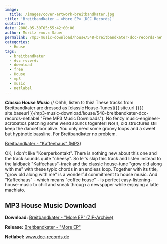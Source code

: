 ```yaml
---
image:
  title: /images/cover-artwork-breitbandkater.jpg
title: 'Breitbandkater – »More EP« (DCC Records)'
subtitle: 
date: 2008-05-30T05:55:42+00:00
author: Moritz »mo.« Sauer
permalink: /mp3-music-download/house/548-breitbandkater-dcc-records-netlabel
categories:
  - House
tags:
  - breitbandkater
  - dcc records
  - download
  - free
  - House
  - mp3
  - music
  - netlabel
---
```

***Classic House Music*** // Ohhh, listen to this! These tracks from Breitbandkater are dressed as [classic House-Tunes]({{ site.url }}{{ site.baseurl }}/mp3-music-download/house/548-breitbandkater-dcc-records-netlabel "Free MP3 Music Downloads"). No fenzy music-engineer-acrobatics patching some weird sounds togehter! No(!), old structures still keep the dancefloor alive. You only need some groovy loops and a sweet but hyptnotic bassline. For Breitbandkater no problem.

[Breitbandkater - "Kaffeehaus" (MP3)](http://mp3.phlow.de/phlow_2008/01._breitbandkater_-_kaffeehaus.mp3)
  
<!--more-->

<!--adsense-->

OK, I don't like "Koerperkontakt". There is nothing new about this one and the track sounds quite "cheesy". So let's skip this track and listen instead to the laidback "Kaffeehaus"-track and the classic house-tune "grow old along with me" with these typic chords in an endless loop. Together with its title, "grow old along with me" is a wonderful commitment to house music. And "Kaffeehaus" - which means "coffee house" - is perfect easy-listening-house-music to chill and sneak through a newspaper while enjoying a latte machiato.

## MP3 House Music Download

**Download:** [Breitbandkater - "More EP" (ZIP-Archive)](http://dcc-records.de/releases/DCC013/Breitbandkater%20-%20More%20EP%20%5BDCC013%5D.zip)
  
**Release:** <a href="http://www.dcc-records.de/urbanelectronicmusic/?page_id=172" target="_blank">Breitbandkater - "More EP"</a>
  
**Netlabel:** <a href="http://www.dcc-records.de" target="_blank">www.dcc-records.de</a>